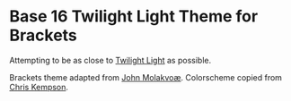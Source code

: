 Base 16 Twilight Light Theme for Brackets
============================

Attempting to be as close to [Twilight Light](http://chriskempson.github.io/base16/#twilight) as possible.

Brackets theme adapted from [John Molakvoæ](https://github.com/skjnldsv/default-dark).
Colorscheme copied from [Chris Kempson](http://chriskempson.com).
